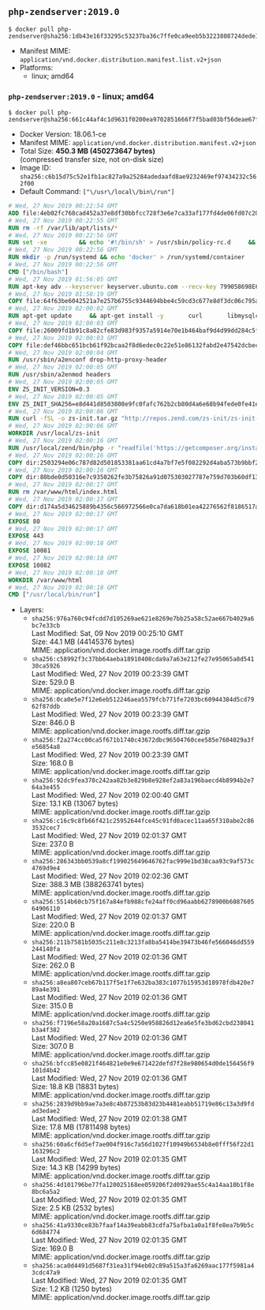 ## `php-zendserver:2019.0`

```console
$ docker pull php-zendserver@sha256:1db43e16f33295c53237ba36c7ffe0ca9eeb5b3223808724dede118f299f8924
```

-	Manifest MIME: `application/vnd.docker.distribution.manifest.list.v2+json`
-	Platforms:
	-	linux; amd64

### `php-zendserver:2019.0` - linux; amd64

```console
$ docker pull php-zendserver@sha256:661c44af4c1d9631f0200ea9702851666f7f5bad03bf56deae67fc2cf22b00b4
```

-	Docker Version: 18.06.1-ce
-	Manifest MIME: `application/vnd.docker.distribution.manifest.v2+json`
-	Total Size: **450.3 MB (450273647 bytes)**  
	(compressed transfer size, not on-disk size)
-	Image ID: `sha256:c6b15d75c52e1fb1ac827a9a25284adedaafd8ae9232469ef97434232c562f00`
-	Default Command: `["\/usr\/local\/bin\/run"]`

```dockerfile
# Wed, 27 Nov 2019 00:22:54 GMT
ADD file:4eb02fc768cad452a37e8df30bbfcc728f3e6e7ca33af177fd4de06fd07c2098 in / 
# Wed, 27 Nov 2019 00:22:55 GMT
RUN rm -rf /var/lib/apt/lists/*
# Wed, 27 Nov 2019 00:22:56 GMT
RUN set -xe 		&& echo '#!/bin/sh' > /usr/sbin/policy-rc.d 	&& echo 'exit 101' >> /usr/sbin/policy-rc.d 	&& chmod +x /usr/sbin/policy-rc.d 		&& dpkg-divert --local --rename --add /sbin/initctl 	&& cp -a /usr/sbin/policy-rc.d /sbin/initctl 	&& sed -i 's/^exit.*/exit 0/' /sbin/initctl 		&& echo 'force-unsafe-io' > /etc/dpkg/dpkg.cfg.d/docker-apt-speedup 		&& echo 'DPkg::Post-Invoke { "rm -f /var/cache/apt/archives/*.deb /var/cache/apt/archives/partial/*.deb /var/cache/apt/*.bin || true"; };' > /etc/apt/apt.conf.d/docker-clean 	&& echo 'APT::Update::Post-Invoke { "rm -f /var/cache/apt/archives/*.deb /var/cache/apt/archives/partial/*.deb /var/cache/apt/*.bin || true"; };' >> /etc/apt/apt.conf.d/docker-clean 	&& echo 'Dir::Cache::pkgcache ""; Dir::Cache::srcpkgcache "";' >> /etc/apt/apt.conf.d/docker-clean 		&& echo 'Acquire::Languages "none";' > /etc/apt/apt.conf.d/docker-no-languages 		&& echo 'Acquire::GzipIndexes "true"; Acquire::CompressionTypes::Order:: "gz";' > /etc/apt/apt.conf.d/docker-gzip-indexes 		&& echo 'Apt::AutoRemove::SuggestsImportant "false";' > /etc/apt/apt.conf.d/docker-autoremove-suggests
# Wed, 27 Nov 2019 00:22:56 GMT
RUN mkdir -p /run/systemd && echo 'docker' > /run/systemd/container
# Wed, 27 Nov 2019 00:22:56 GMT
CMD ["/bin/bash"]
# Wed, 27 Nov 2019 01:56:05 GMT
RUN apt-key adv --keyserver keyserver.ubuntu.com --recv-key 799058698E65316A2E7A4FF42EAE1437F7D2C623
# Wed, 27 Nov 2019 01:58:19 GMT
COPY file:64f63be6042521a7e257b6755c9344694bbe4c59cd3c677e8df3dc06c795a802 in /etc/apt/sources.list.d/zend-server.list 
# Wed, 27 Nov 2019 02:00:02 GMT
RUN apt-get update     && apt-get install -y       curl       libmysqlclient20       unzip       git       zend-server=2019.0.3+b345     && rm -rf /var/lib/apt/lists/*     && /usr/local/zend/bin/zendctl.sh stop
# Wed, 27 Nov 2019 02:00:03 GMT
COPY file:26009fd1b91c8a82cfe83d983f9357a5914e70e1b464baf9d4d99dd284c5f310 in /etc/zend.lic 
# Wed, 27 Nov 2019 02:00:03 GMT
COPY file:def46bbc651bcb61f92bcaa2f8d6edec0c22e51e86132fabd2e47542dcbec0bf in /etc/apache2/conf-available 
# Wed, 27 Nov 2019 02:00:04 GMT
RUN /usr/sbin/a2enconf drop-http-proxy-header
# Wed, 27 Nov 2019 02:00:05 GMT
RUN /usr/sbin/a2enmod headers
# Wed, 27 Nov 2019 02:00:05 GMT
ENV ZS_INIT_VERSION=0.3
# Wed, 27 Nov 2019 02:00:05 GMT
ENV ZS_INIT_SHA256=e8d441d8503808e9fc0fafc762b2cb80d4a6e68b94fede0fe41efdeac10800cb
# Wed, 27 Nov 2019 02:00:06 GMT
RUN curl -fSL -o zs-init.tar.gz "http://repos.zend.com/zs-init/zs-init-docker-${ZS_INIT_VERSION}.tar.gz"     && echo "${ZS_INIT_SHA256} *zs-init.tar.gz" | sha256sum -c -     && mkdir /usr/local/zs-init     && tar xzf zs-init.tar.gz --strip-components=1 -C /usr/local/zs-init     && rm zs-init.tar.gz
# Wed, 27 Nov 2019 02:00:06 GMT
WORKDIR /usr/local/zs-init
# Wed, 27 Nov 2019 02:00:16 GMT
RUN /usr/local/zend/bin/php -r "readfile('https://getcomposer.org/installer');" | /usr/local/zend/bin/php     && /usr/local/zend/bin/php composer.phar self-update && /usr/local/zend/bin/php composer.phar update
# Wed, 27 Nov 2019 02:00:16 GMT
COPY dir:2503294e06c787d82d501853381aa61cd4a7bf7e5f082292d4aba573b9bbf2e2 in /usr/local/bin 
# Wed, 27 Nov 2019 02:00:16 GMT
COPY dir:80bde0d50316e7c9350262fe3b75826a91d075303027787e759d703b60df13d6 in /usr/local/zend/var/plugins/ 
# Wed, 27 Nov 2019 02:00:17 GMT
RUN rm /var/www/html/index.html
# Wed, 27 Nov 2019 02:00:17 GMT
COPY dir:d174a5d34625889b4356c566972566e0ca7da618b01ea42276562f8186517a67 in /var/www/html 
# Wed, 27 Nov 2019 02:00:17 GMT
EXPOSE 80
# Wed, 27 Nov 2019 02:00:17 GMT
EXPOSE 443
# Wed, 27 Nov 2019 02:00:18 GMT
EXPOSE 10081
# Wed, 27 Nov 2019 02:00:18 GMT
EXPOSE 10082
# Wed, 27 Nov 2019 02:00:18 GMT
WORKDIR /var/www/html
# Wed, 27 Nov 2019 02:00:18 GMT
CMD ["/usr/local/bin/run"]
```

-	Layers:
	-	`sha256:976a760c94fcdd7d105269ae621e8269e7bb25a58c52ae667b4029a6bc7e33cb`  
		Last Modified: Sat, 09 Nov 2019 00:25:10 GMT  
		Size: 44.1 MB (44145376 bytes)  
		MIME: application/vnd.docker.image.rootfs.diff.tar.gzip
	-	`sha256:c58992f3c37bb64aeba18910408cda9a7a63e212fe27e95065a8d54130ca5926`  
		Last Modified: Wed, 27 Nov 2019 00:23:39 GMT  
		Size: 529.0 B  
		MIME: application/vnd.docker.image.rootfs.diff.tar.gzip
	-	`sha256:0ca0e5e7f12e6eb512246aea5579fcb771fe7203bc60944384d5cd7962f87ddb`  
		Last Modified: Wed, 27 Nov 2019 00:23:39 GMT  
		Size: 846.0 B  
		MIME: application/vnd.docker.image.rootfs.diff.tar.gzip
	-	`sha256:f2a274cc00ca5f671b1740c43672dbc96504760cee585e7604029a3fe56854a8`  
		Last Modified: Wed, 27 Nov 2019 00:23:39 GMT  
		Size: 168.0 B  
		MIME: application/vnd.docker.image.rootfs.diff.tar.gzip
	-	`sha256:92dc9fea378c242aa82b3e829b8e928ef2a83a196baecd4b8994b2e764a3e455`  
		Last Modified: Wed, 27 Nov 2019 02:00:40 GMT  
		Size: 13.1 KB (13067 bytes)  
		MIME: application/vnd.docker.image.rootfs.diff.tar.gzip
	-	`sha256:c16c9c8fb66f421c25952644fce45c91fd0acec11aa65f310abe2c863532cec7`  
		Last Modified: Wed, 27 Nov 2019 02:01:37 GMT  
		Size: 237.0 B  
		MIME: application/vnd.docker.image.rootfs.diff.tar.gzip
	-	`sha256:286343bb0539a8cf199025649646762fac999e1bd38caa93c9af573c4769d9e4`  
		Last Modified: Wed, 27 Nov 2019 02:02:36 GMT  
		Size: 388.3 MB (388263741 bytes)  
		MIME: application/vnd.docker.image.rootfs.diff.tar.gzip
	-	`sha256:5514b60cb75f167a84efb988cfe24aff0cd96aabb6278900b608760564906110`  
		Last Modified: Wed, 27 Nov 2019 02:01:37 GMT  
		Size: 220.0 B  
		MIME: application/vnd.docker.image.rootfs.diff.tar.gzip
	-	`sha256:211b7581b5035c211e8c3213fa8ba5414be39473b46fe566046dd559244148fa`  
		Last Modified: Wed, 27 Nov 2019 02:01:36 GMT  
		Size: 262.0 B  
		MIME: application/vnd.docker.image.rootfs.diff.tar.gzip
	-	`sha256:a8ea807ceb67b117f5e1f7e632ba383c1077b15953d18978fdb420e789a4e391`  
		Last Modified: Wed, 27 Nov 2019 02:01:36 GMT  
		Size: 315.0 B  
		MIME: application/vnd.docker.image.rootfs.diff.tar.gzip
	-	`sha256:f7196e58a20a1687c5a4c5250e958826d12ea6e5fe3bd62cbd238041b3a4f382`  
		Last Modified: Wed, 27 Nov 2019 02:01:36 GMT  
		Size: 307.0 B  
		MIME: application/vnd.docker.image.rootfs.diff.tar.gzip
	-	`sha256:bfcc85e0821f464821e0e9e671422defd7f28e980654d0de156456f9101d4b42`  
		Last Modified: Wed, 27 Nov 2019 02:01:36 GMT  
		Size: 18.8 KB (18831 bytes)  
		MIME: application/vnd.docker.image.rootfs.diff.tar.gzip
	-	`sha256:2839d9bb9ae7a3e8c4b87253b83d23b4481eabb51719e86c13a3d9fdad3edae2`  
		Last Modified: Wed, 27 Nov 2019 02:01:38 GMT  
		Size: 17.8 MB (17811498 bytes)  
		MIME: application/vnd.docker.image.rootfs.diff.tar.gzip
	-	`sha256:60a6cf6d5ef7ae004f916c7a56d1027f10949b6534b8e0fff56f22d1163296c2`  
		Last Modified: Wed, 27 Nov 2019 02:01:35 GMT  
		Size: 14.3 KB (14299 bytes)  
		MIME: application/vnd.docker.image.rootfs.diff.tar.gzip
	-	`sha256:4d101796be77fa120025168ee059206f2d0929ae55c4a14aa10b1f8e8bc6a5a2`  
		Last Modified: Wed, 27 Nov 2019 02:01:35 GMT  
		Size: 2.5 KB (2532 bytes)  
		MIME: application/vnd.docker.image.rootfs.diff.tar.gzip
	-	`sha256:41a9330ce83b7faaf14a39eabb83cdfa75afba1a0a1f8fe8ea7b9b5c6d684774`  
		Last Modified: Wed, 27 Nov 2019 02:01:35 GMT  
		Size: 169.0 B  
		MIME: application/vnd.docker.image.rootfs.diff.tar.gzip
	-	`sha256:aca0d4491d5687f31ea31f94eb02c89a515a3fa6269aac177f5981a43cdc47a9`  
		Last Modified: Wed, 27 Nov 2019 02:01:35 GMT  
		Size: 1.2 KB (1250 bytes)  
		MIME: application/vnd.docker.image.rootfs.diff.tar.gzip

